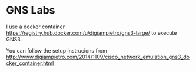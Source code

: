 # GNS Labs

I use a docker container https://registry.hub.docker.com/u/digiampietro/gns3-large/ to execute GNS3.

You can follow the setup instrucions from
http://www.digiampietro.com/2014/1109/cisco_network_emulation_gns3_docker_container.html


